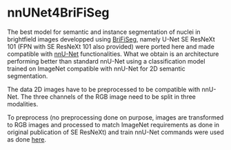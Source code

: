 # nnUNet4BriFiSeg

The best model for semantic and instance segmentation of nuclei in brightfield images developped using [BriFiSeg](https://github.com/mgendarme/BriFiSeg), namely U-Net SE ResNeXt 101 (FPN with SE ResNeXt 101 also provided) were ported here and made compatible with [nnU-Net](https://github.com/MIC-DKFZ/nnUNet) functionalities. What we obtain is an architecture performing better than standard nnU-Net using a classification model trained on ImageNet compatible with nnU-Net for 2D semantic segmentation.

The data 2D images have to be preprocessed to be compatible with nnU-Net. The three channels of the RGB image need to be split in three modalities. 

To preprocess (no preprocessing done on purpose, images are transformed to RGB images and processed to match ImageNet requirements as done in original publication of SE ResNeXt) and train nnU-Net commands were used as done [here](https://github.com/mgendarme/nnUNet4BriFiSeg/blob/master/Preprocess_and_train.sh).



